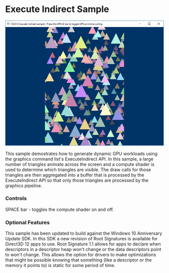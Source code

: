 # Execute Indirect Sample
![ExecuteIndirect GUI](src/D3D12ExecuteIndirect.PNG)

This sample demostrates how to generate dynamic GPU workloads using the graphics command list's ExecuteIndirect API. In this sample, a large number of triangles animate across the screen and a compute shader is used to determine which triangles are visible. The draw calls for those triangles are then aggregated into a buffer that is processed by the ExecuteIndirect API so that only those triangles are processed by the graphics pipeline.

### Controls
SPACE bar - toggles the compute shader on and off.

### Optional Features
This sample has been updated to build against the Windows 10 Anniversary Update SDK. In this SDK a new revision of Root Signatures is available for Direct3D 12 apps to use. Root Signature 1.1 allows for apps to declare when descriptors in a descriptor heap won't change or the data descriptors point to won't change.  This allows the option for drivers to make optimizations that might be possible knowing that something (like a descriptor or the memory it points to) is static for some period of time.